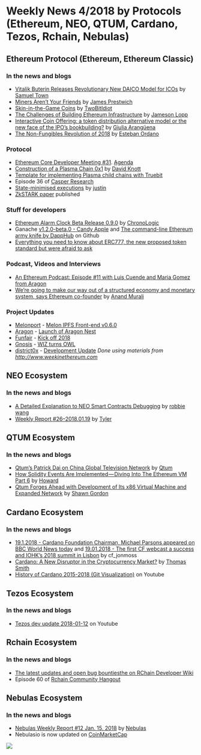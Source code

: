 ﻿# Weekly News 4/2018 by Protocols (Ethereum, NEO, QTUM, Cardano, Tezos, Rchain, Nebulas)

## Ethereum Protocol (Ethereum, Ethereum Classic)
### In the news and blogs
* [Vitalik Buterin Releases Revolutionary New DAICO Model for ICOs](https://themerkle.com/vitalik-buterin-releases-revolutionary-new-daico-model-for-icos/) by [Samuel Town](https://themerkle.com/author/samueltown/)
* [Miners Aren’t Your Friends](https://blog.keep.network/miners-arent-your-friends-cde9b6e0e9ac) by [James Prestwich](https://blog.keep.network/@Prestwich)
* [Skin-in-the-Game Coins](https://medium.com/tbis-weekly-bits/skin-in-the-game-coins-da0afdfdc650) by [TwoBitIdiot](https://medium.com/@twobitidiot)
* [The Challenges of Building Ethereum Infrastructure](https://medium.com/@lopp/the-challenges-of-building-ethereum-infrastructure-87e443e47a4b) by [Jameson Lopp](https://medium.com/@lopp)
* [Interactive Coin Offering: a token distribution alternative model or the new face of the IPO’s bookbuilding?](https://medium.com/fintech4italy/interactive-coin-offering-a-token-distribution-alternative-model-or-the-new-face-of-the-ipos-61eee71e75ef) by [Giulia Arangüena](https://medium.com/@giuara)
* [The Non-Fungibles Revolution of 2018](https://blog.decentraland.org/the-non-fungibles-revolution-of-2018-304270525b05?891) by [Esteban Ordano](https://blog.decentraland.org/@eordano)

### Protocol
* [Ethereum Core Developer Meeting #31](https://www.youtube.com/watch?v=biNCOCQdjQ0). [Agenda](https://github.com/ethereum/pm/issues/29)
* [Construction of a Plasma Chain 0x1](https://blog.omisego.network/construction-of-a-plasma-chain-0x1-614f6ebd1612) by [David Knott](https://blog.omisego.network/@davidlknott)
* [Template for implementing Plasma child chains with Truebit](https://github.com/mrsmkl/truebit-plasma)
* Episode 36 of [Casper Research](https://www.youtube.com/watch?v=f8yZfUIk89g)
* [State-minimised executions](https://ethresear.ch/t/state-minimised-executions/748) by [justin](https://ethresear.ch/u/justin/summary)
* [ZkSTARK paper](https://eprint.iacr.org/2018/046.pdf) published

### Stuff for developers
* [Ethereum Alarm Clock Beta Release 0.9.0](https://blog.chronologic.network/ethereum-alarm-clock-beta-release-0-9-0-ce7bc27dbb6f) by [ChronoLogic](https://blog.chronologic.network/@chronologicnetwork)
* Ganache [v1.2.0-beta.0 - Candy Apple](https://github.com/trufflesuite/ganache/releases/tag/v1.1.0-beta.0) and [The command-line Ethereum army knife by DappHub](https://github.com/dapphub/seth) on Github
* [Everything you need to know about ERC777, the new proposed token standard but were afraid to ask](https://www.reddit.com/r/ethereum/comments/7qjw6x/everything_you_need_to_know_about_erc777_the_new/)

### Podcast, Videos and Interviews  
* [An Ethereum Podcast: Episode #11 with Luis Cuende and Maria Gomez from Aragon](https://thebitcoinpodcast.com/an-ethereum-podcast-episode-11/)
* [We’re going to make our way out of a structured economy and monetary system, says Ethereum co-founder](https://factordaily.com/ethereum-joseph-lubin-interview-india/) by [Anand Murali](https://factordaily.com/author/anand/)

### Project Updates
* [Melonport](https://melonport.com) - [Melon IPFS Front-end v0.6.0](https://medium.com/melonport-blog/melon-ipfs-front-end-v0-6-0-b87fff1a2c91)
* [Aragon](https://aragon.one/) - [Launch of Aragon Nest](https://blog.aragon.one/launch-of-aragon-nest-8d42d1a37595)
* [Funfair](https://funfair.io) - [Kick off 2018](https://funfair.io/january-update/)
* [Gnosis](https://gnosis.pm/) - [WIZ turns OWL](https://blog.gnosis.pm/wiz-turns-owl-813555100010)
* [district0x](https://district0x.io/) - [Development Update](https://blog.district0x.io/district0x-dev-update-january-23rd-2018-51c25b91e3b)
*Done using materials from http://www.weekinethereum.com*

## NEO Ecosystem
### In the news and blogs
* [A Detailed Explanation to NEO Smart Contracts Debugging](https://medium.com/neweconolab/a-detailed-explanation-to-neo-smart-contracts-debugging-9a2267fd1843) by [robbie wang](https://medium.com/@WangRobbie)
* [Weekly Report #26–2018.01.19](https://medium.com/proof-of-working/weekly-report-26-2018-01-19-b766ee379f52) by [Tyler](https://medium.com/@lllwvlvwlll)

## QTUM Ecosystem
### In the news and blogs
* [Qtum’s Patrick Dai on China Global Television Network](https://blog.qtum.org/qtums-patrick-dai-on-china-global-television-network-239a9f4baad5) by [Qtum](https://blog.qtum.org/@Qtum)
* [How Solidity Events Are Implemented — Diving Into The Ethereum VM Part 6](https://blog.qtum.org/how-solidity-events-are-implemented-diving-into-the-ethereum-vm-part-6-30e07b3037b9) by [Howard](https://blog.qtum.org/@hayeah)
* [Qtum Forges Ahead with Development of Its x86 Virtual Machine and Expanded Network](https://bitcoinmagazine.com/articles/qtum-forges-ahead-development-its-x86-virtual-machine-and-expanded-network/) by [Shawn Gordon](https://bitcoinmagazine.com/authors/shawn-gordon/)

## Cardano Ecosystem
### In the news and blogs
* [19.1.2018 - Cardano Foundation Chairman, Michael Parsons appeared on BBC World News today](https://forum.cardanohub.org/t/19-1-2018-cardano-foundation-chairman-michael-parsons-appeared-on-bbc-world-news-today/6532) and [19.01.2018 - The first CF webcast a success and IOHK’s 2018 summit in Lisbon](https://forum.cardanohub.org/t/19-01-2018-the-first-cf-webcast-a-success-and-iohk-s-2018-summit-in-lisbon/6524) by cf_jonmoss
* [Cardano: A New Disruptor in the Cryptocurrency Market?](https://themarketmogul.com/cardano-disruptor-cryptocurrency-market/) by [Thomas Smith](https://themarketmogul.com/author/thomassmith/)
* [History of Cardano 2015-2018 (Git Visualization)](https://www.youtube.com/watch?v=YtSfJqP04cQ) on Youtube

## Tezos Ecosystem
### In the news and blogs
* [Tezos dev update 2018-01-12](https://www.youtube.com/watch?v=NdR4YpkK_HQ&feature=youtu.be&a=) on Youtube

## Rchain Ecosystem
### In the news and blogs
* [The latest updates and open bug bountiesthe on RChain Developer Wiki](https://rchain.atlassian.net/wiki/spaces/CORE/overview)
* Episode 60 of [Rchain Community Hangout](https://www.youtube.com/watch?v=LzLkc6ihLmQ)


## Nebulas Ecosystem
### In the news and blogs
* [Nebulas Weekly Report #12 Jan. 15, 2018](https://medium.com/nebulasio/nebulas-weekly-report-12-jan-15-2018-675cf0fcafe5) by [Nebulas](https://medium.com/@nebulasio)
* Nebulasio is now updated on [CoinMarketCap](https://coinmarketcap.com/currencies/nebulas-token/)


[![](https://steemitimages.com/DQmdkWT6cCPVYNzZASwHD3WZ5hKpHQv7927MvBt8wRYDDEC/image.png)](http://company.cyber.fund/#newsletter)
